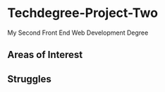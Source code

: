# Techdegree-Project-Two
My Second Front End Web Development Degree

## Areas of Interest

## Struggles

